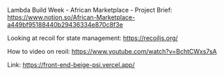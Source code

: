 Lambda Build Week - African Marketplace - Project Brief: https://www.notion.so/African-Marketplace-a449bf95188440b29436334e870c8f3e

Looking at recoil for state management: https://recoiljs.org/

How to video on reoil: https://www.youtube.com/watch?v=BchtCWxs7sA

Link: https://front-end-beige-psi.vercel.app/
